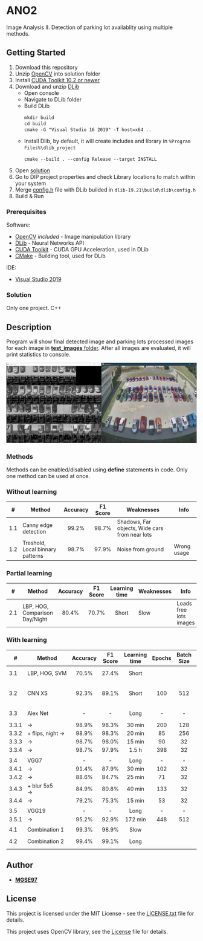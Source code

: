 # ANO2

Image Analysis II. Detection of parking lot availablity using multiple methods.


## Getting Started

1. Download this repository
2. Unzip [OpenCV](opencv.zip) into solution folder
3. Install [CUDA Toolkit 10.2 or newer](https://developer.nvidia.com/cuda-10.2-download-archive?target_os=Windows&target_arch=x86_64&target_version=10&target_type=exenetwork)
4. Download and unzip [DLib](http://dlib.net/compile.html)
    - Open console
    - Navigate to DLib folder
    - Build DLib
      ```
      mkdir build
      cd build
      cmake -G "Visual Studio 16 2019" -T host=x64 ..
      ```
    - Install Dlib, by default, it will create includes and library in `%Program Files%\dlib_project`
      ```
      cmake --build . --config Release --target INSTALL
      ```
5. Open [solution](DIP.sln)  
6. Go to DIP project properties and check Library locations to match within your system
7. Merge [config.h](DIP/config.h) file with DLib builded in `dlib-19.21\build\dlib\config.h`
8. Build & Run

### Prerequisites

Software:
* [OpenCV](https://opencv.org/) *included* - Image manipulation library
* [DLib](http://dlib.net/) - Neural Networks API
* [CUDA Toolkit](https://developer.nvidia.com/cuda-toolkit) - CUDA GPU Acceleration, used in DLib
* [CMake](https://cmake.org/) - Building tool, used for DLib

IDE:
* [Visual Studio 2019](https://visualstudio.microsoft.com/cs/vs/)

### Solution

Only one project. C++

## Description

Program will show final detected image and parking lots processed images for each image in [**test_images** folder](DIP/test_images).
After all images are evaluated, it will print statistics to console.

![GUI visualization](Resources/M_Combo.png)

### Methods

Methods can be enabled/disabled using **define** statements in code.
Only one method can be used at once.

### Without learning

|#|Method|Accuracy|F1 Score|Weaknesses|Info|
|-|------|:------:|:------:|----------|----|
|1.1|Canny edge detection|99.2%|98.7%|Shadows, Far objects, Wide cars from near lots||
|1.2|Treshold, Local binnary patterns|98.7%|97.9%|Noise from ground|Wrong usage|

### Partial learning

|#|Method|Accuracy|F1 Score|Learning time|Weaknesses|Info|
|-|------|:------:|:------:|:-----------:|----------|----|
|2.1|LBP, HOG, Comparison Day/Night|80.4%|70.7%|Short|Slow|Loads free lots images|

### With learning

|#|Method|Accuracy|F1 Score|Learning time|Epochs|Batch Size|Learning Rate|Weaknesses|Info / Loss|
|-|------|:------:|:------:|:-----------:|:----:|:--------:|:-----------:|----------|-----------|
|3.1|LBP,&nbsp;HOG,&nbsp;SVM|70.5%|27.4%|Short||||Weak predictions||
|||||||||||
|3.2|CNN&nbsp;XS|92.3%|89.1%|Short|100|512|1e-2|Small network, Shadows, Night|From lecture, DLib|
|||||||||||
|3.3|Alex&nbsp;Net|-|-|Long|-|-|-|Sensitive, Large&nbsp;(774MB)|DLib| 
|3.3.1|->|98.9%|98.3%|30 min|200|128|1e-5||~0.000872731|                      
|3.3.2|+ flips, night ->|98.9%|98.3%|20 min|85|256|1e-5|Memory heavy|~0.0390906|
|3.3.3|->|98.7%|98.0%|15 min|90|32|1e-5||~0.0114783|
|3.3.4|->|98.7%|97.9%|1.5 h|398|32|1e-6||~0.0487347|
|||||||||||
|3.4|VGG7|-|-|Long|-|-|-|Large&nbsp;(2.4GB)|DLib| 
|3.4.1|->|91.4%|87.9%|30 min|102|32|1e-5||~0.00896601|
|3.4.2|->|88.6%|84.7%|25 min|71|32|1e-4||~0.000616295|
|3.4.3|+&nbsp;blur&nbsp;5x5<br/>->|84.9%|80.8%|40 min|133|32|1e-5||~0.00806217|                      
|3.4.4|->|79.2%|75.3%|15 min|53|32|1e-3||~7.05445e-05|
|||||||||||
|3.5|VGG19|-|-|Long|-|-|-|Large&nbsp;(1.7GB)|DLib|
|3.5.1|->|95.2%|92.9%|172 min|448|512|1e-3||~3.49625e-05|
|||||||||||
|4.1|Combination&nbsp;1|99.3%|98.9%|Slow||||Partial learning|1.1, 1.2, 2.1|
|4.2|Combination&nbsp;2|99.4%|99.1%|Long||||Full learning|1.1, 1.2, 2.1, 3.3.1|   

## Author

* [**MGSE97**](https://github.com/MGSE97)

## License

This project is licensed under the MIT License - see the [LICENSE.txt](LICENSE.txt) file for details.

This project uses OpenCV library, see the [License](OpenCV-License.txt) file for details.
